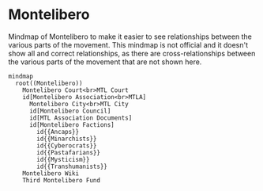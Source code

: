 # Montelibero

Mindmap of Montelibero to make it easier to see relationships between the various parts of the movement. This mindmap is not official and it doesn't show all and correct relationships, as there are cross-relationships between the various parts of the movement that are not shown here.

```mermaid
mindmap
  root((Montelibero))
    Montelibero Court<br>MTL Court
    id[Montelibero Association<br>MTLA]
      Montelibero City<br>MTL City
      id[Montelibero Council]
      id[MTL Association Documents]
      id[Montelibero Factions]
        id{{Ancaps}}
        id{{Minarchists}}
        id{{Cyberocrats}}
        id{{Pastafarians}}
        id{{Mysticism}}
        id{{Transhumanists}}
    Montelibero Wiki
    Third Montelibero Fund
```
